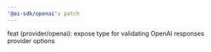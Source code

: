 ```yaml
---
'@ai-sdk/openai': patch
---
```


feat (provider/openai): expose type for validating OpenAI responses provider options
